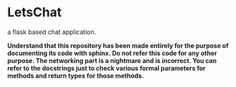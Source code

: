 # LetsChat
a flask based chat application.

**Understand that this repository has been made entirely for the purpose of documenting its code with sphinx. Do not refer this code for any other purpose. The networking part is a nightmare and is incorrect. You can refer to the docstrings just to check various formal parameters for methods and return types for those methods.**
